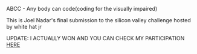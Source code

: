 ABCC - Any body can code(coding for the visually impaired)

This is Joel Nadar's final submission to the silicon valley challenge hosted by white hat jr

UPDATE: I ACTUALLY WON AND YOU CAN CHECK MY PARTICIPATION [HERE](https://x.com/whitehatjunior/status/1414829216143527943)
